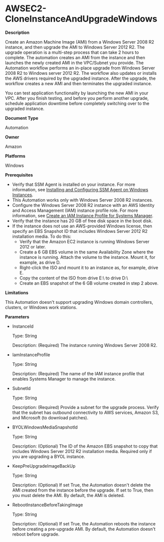 # AWSEC2\-CloneInstanceAndUpgradeWindows<a name="automation-awsec2-CloneInstanceAndUpgradeWindows"></a>

**Description**

Create an Amazon Machine Image \(AMI\) from a Windows Server 2008 R2 instance, and then upgrade the AMI to Windows Server 2012 R2\. The upgrade operation is a multi\-step process that can take 2 hours to complete\. The automation creates an AMI from the instance and then launches the newly created AMI in the VPC/Subnet you provide\. The Automation workflow performs an in\-place upgrade from Windows Server 2008 R2 to Windows server 2012 R2\. The workflow also updates or installs the AWS drivers required by the upgraded instance\. After the upgrade, the workflow creates a new AMI and then terminates the upgraded instance\. 

You can test application functionality by launching the new AMI in your VPC\. After you finish testing, and before you perform another upgrade, schedule application downtime before completely switching over to the upgraded instance\.

**Document Type**

Automation

**Owner**

Amazon

**Platforms**

Windows

**Prerequisites**
+ Verify that SSM Agent is installed on your instance\. For more information, see [Installing and Configuring SSM Agent on Windows Instances](sysman-install-ssm-win.md)\.
+ This Automation works only with Windows Server 2008 R2 instances\.
+ Configure the Windows Server 2008 R2 instance with an AWS Identity and Access Management \(IAM\) instance profile role\. For more information, see [Create an IAM Instance Profile for Systems Manager](setup-instance-profile.md)\.
+ Verify that the instance has 20 GB of free disk space in the boot disk\.
+ If the instance does not use an AWS\-provided Windows license, then specify an EBS Snapshot ID that includes Windows Server 2012 R2 installation media\. To do this:
  + Verify that the Amazon EC2 instance is running Windows Server 2012 or later\.
  + Create a 6 GB EBS volume in the same Availability Zone where the instance is running\. Attach the volume to the instance\. Mount it, for example, as drive D\. 
  + Right\-click the ISO and mount it to an instance as, for example, drive E\.
  + Copy the content of the ISO from drive E:\\ to drive D:\\
  + Create an EBS snapshot of the 6 GB volume created in step 2 above\.

**Limitations**

This Automation doesn't support upgrading Windows domain controllers, clusters, or Windows work stations\.

**Parameters**
+ InstanceId

  Type: String

  Description: \(Required\) The instance running Windows Server 2008 R2\.
+ IamInstanceProfile

  Type: String

  Description: \(Required\) The name of the IAM instance profile that enables Systems Manager to manage the instance\.
+ SubnetId

  Type: String

  Description: \(Required\) Provide a subnet for the upgrade process\. Verify that the subnet has outbound connectivity to AWS services, Amazon S3, and Microsoft \(to download patches\)\.
+ BYOLWindowsMediaSnapshotId

  Type: String

  Description: \(Optional\) The ID of the Amazon EBS snapshot to copy that includes Windows Server 2012 R2 installation media\. Required only if you are upgrading a BYOL instance\.
+ KeepPreUpgradeImageBackUp

  Type: String

  Description: \(Optional\) If set True, the Automation doesn't delete the AMI created from the instance before the upgrade\. If set to True, then you must delete the AMI\. By default, the AMI is deleted\.
+ RebootInstanceBeforeTakingImage

  Type: String

  Description: \(Optional\) If set True, the Automation reboots the instance before creating a pre\-upgrade AMI\. By default, the Automation doesn't reboot before upgrade\.
